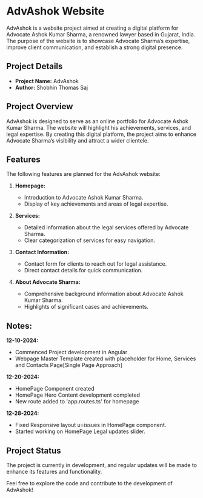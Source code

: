 # AdvAshok Website

AdvAshok is a website project aimed at creating a digital platform for Advocate Ashok Kumar Sharma, a renowned lawyer based in Gujarat, India. The purpose of the website is to showcase Advocate Sharma’s expertise, improve client communication, and establish a strong digital presence.

## Project Details

- **Project Name:** AdvAshok
- **Author:** Shobhin Thomas Saj

## Project Overview

AdvAshok is designed to serve as an online portfolio for Advocate Ashok Kumar Sharma. The website will highlight his achievements, services, and legal expertise. By creating this digital platform, the project aims to enhance Advocate Sharma’s visibility and attract a wider clientele.

## Features

The following features are planned for the AdvAshok website:

1. **Homepage:**
   - Introduction to Advocate Ashok Kumar Sharma.
   - Display of key achievements and areas of legal expertise.

2. **Services:**
   - Detailed information about the legal services offered by Advocate Sharma.
   - Clear categorization of services for easy navigation.

3. **Contact Information:**
   - Contact form for clients to reach out for legal assistance.
   - Direct contact details for quick communication.

4. **About Advocate Sharma:**
   - Comprehensive background information about Advocate Ashok Kumar Sharma.
   - Highlights of significant cases and achievements.

## Notes:

 **12-10-2024:**
 - Commenced Project development in Angular
 - Webpage Master Template created with placeholder for Home, Services and Contacts Page[Single Page Approach]

 **12-20-2024:**
 - HomePage Component created
 - HomePage Hero Content development completed
 - New route added to 'app.routes.ts' for homepage
 
 **12-28-2024:**
 - Fixed Responsive layout u=issues in HomePage component.
 - Started working on HomePage Legal updates slider.
 
## Project Status 
The project is currently in development, and regular updates will be made to enhance its features and functionality.

Feel free to explore the code and contribute to the development of AdvAshok!

